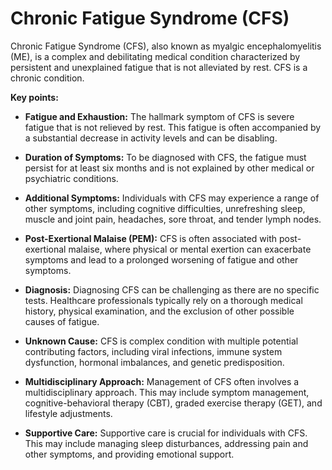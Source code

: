 # Chronic Fatigue Syndrome (CFS)

Chronic Fatigue Syndrome (CFS), also known as myalgic encephalomyelitis (ME), is a complex and debilitating medical condition characterized by persistent and unexplained fatigue that is not alleviated by rest. CFS is a chronic condition.

**Key points:**

* **Fatigue and Exhaustion:** The hallmark symptom of CFS is severe fatigue that is not relieved by rest. This fatigue is often accompanied by a substantial decrease in activity levels and can be disabling.

* **Duration of Symptoms:** To be diagnosed with CFS, the fatigue must persist for at least six months and is not explained by other medical or psychiatric conditions.

* **Additional Symptoms:** Individuals with CFS may experience a range of other symptoms, including cognitive difficulties, unrefreshing sleep, muscle and joint pain, headaches, sore throat, and tender lymph nodes.

* **Post-Exertional Malaise (PEM):** CFS is often associated with post-exertional malaise, where physical or mental exertion can exacerbate symptoms and lead to a prolonged worsening of fatigue and other symptoms.

* **Diagnosis:** Diagnosing CFS can be challenging as there are no specific tests. Healthcare professionals typically rely on a thorough medical history, physical examination, and the exclusion of other possible causes of fatigue.

* **Unknown Cause:** CFS is complex condition with multiple potential contributing factors, including viral infections, immune system dysfunction, hormonal imbalances, and genetic predisposition.

* **Multidisciplinary Approach:** Management of CFS often involves a multidisciplinary approach. This may include symptom management, cognitive-behavioral therapy (CBT), graded exercise therapy (GET), and lifestyle adjustments.

* **Supportive Care:** Supportive care is crucial for individuals with CFS. This may include managing sleep disturbances, addressing pain and other symptoms, and providing emotional support.
